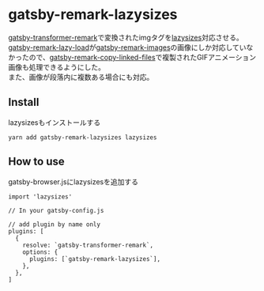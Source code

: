 # gatsby-remark-lazysizes

[gatsby-transformer-remark](https://www.gatsbyjs.com/plugins/gatsby-transformer-remark/)で変換されたimgタグを[lazysizes](https://github.com/aFarkas/lazysizes)対応させる。  
[gatsby-remark-lazy-load](https://www.gatsbyjs.com/plugins/gatsby-remark-lazy-load/)が[gatsby-remark-images](https://www.gatsbyjs.org/packages/gatsby-remark-images/)の画像にしか対応していなかったので、[gatsby-remark-copy-linked-files](https://www.gatsbyjs.com/plugins/gatsby-remark-copy-linked-files/)で複製されたGIFアニメーション画像も処理できるようにした。  
また、画像が段落内に複数ある場合にも対応。  

## Install
lazysizesもインストールする

```
yarn add gatsby-remark-lazysizes lazysizes
```

## How to use

gatsby-browser.jsにlazysizesを追加する

```
import 'lazysizes'

```

```
// In your gatsby-config.js

// add plugin by name only
plugins: [
  {
    resolve: `gatsby-transformer-remark`,
    options: {
      plugins: [`gatsby-remark-lazysizes`],
    },
  },
]
```
